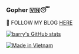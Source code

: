 ### Gopher 🇻🇳😴

🥲 FOLLOW MY BLOG [HERE](https://barrydevp.me/)

[![barry's GitHub stats](https://github-readme-stats.vercel.app/api?username=barrydevp&count_private=true&show_icons=true)](https://github.com/barrydevp)

[![Made in Vietnam](https://raw.githubusercontent.com/webuild-community/badge/master/svg/made.svg)](https://webuild.community)
